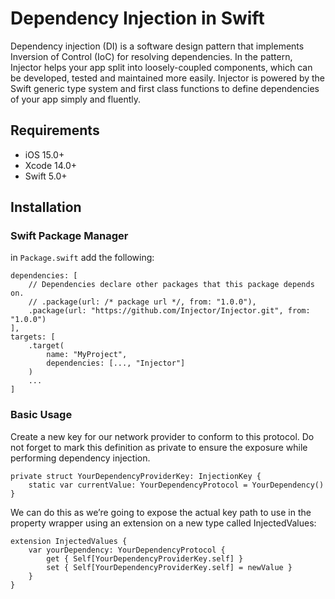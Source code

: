 # Dependency Injection in Swift

Dependency injection (DI) is a software design pattern that implements Inversion of Control (IoC) for resolving dependencies. In the pattern, Injector helps your app split into loosely-coupled components, which can be developed, tested and maintained more easily. Injector is powered by the Swift generic type system and first class functions to define dependencies of your app simply and fluently.

## Requirements
- iOS 15.0+
- Xcode 14.0+
- Swift 5.0+

## Installation

### Swift Package Manager
in ```Package.swift``` add the following:

```
dependencies: [
    // Dependencies declare other packages that this package depends on.
    // .package(url: /* package url */, from: "1.0.0"),
    .package(url: "https://github.com/Injector/Injector.git", from: "1.0.0")
],
targets: [
    .target(
        name: "MyProject",
        dependencies: [..., "Injector"]
    )
    ...
]
```

### Basic Usage

Create a new key for our network provider to conform to this protocol. Do not forget to mark this definition as private to ensure the exposure while performing dependency injection.
```
private struct YourDependencyProviderKey: InjectionKey {
    static var currentValue: YourDependencyProtocol = YourDependency()
}
```
We can do this as we’re going to expose the actual key path to use in the property wrapper using an extension on a new type called InjectedValues:

```
extension InjectedValues {
    var yourDependency: YourDependencyProtocol {
        get { Self[YourDependencyProviderKey.self] }
        set { Self[YourDependencyProviderKey.self] = newValue }
    }
}
```


